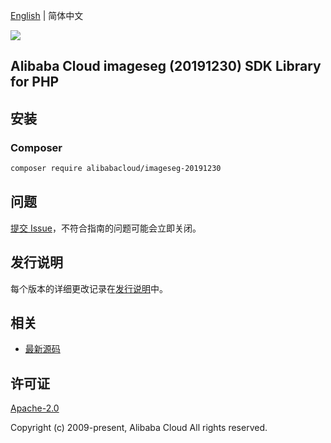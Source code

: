 [English](README.md) | 简体中文

![](https://aliyunsdk-pages.alicdn.com/icons/AlibabaCloud.svg)

## Alibaba Cloud imageseg (20191230) SDK Library for PHP

## 安装

### Composer

```bash
composer require alibabacloud/imageseg-20191230
```

## 问题

[提交 Issue](https://github.com/aliyun/alibabacloud-sdk/issues/new)，不符合指南的问题可能会立即关闭。

## 发行说明

每个版本的详细更改记录在[发行说明](./ChangeLog.txt)中。

## 相关

* [最新源码](https://github.com/aliyun/alibabacloud-sdk)

## 许可证

[Apache-2.0](http://www.apache.org/licenses/LICENSE-2.0)

Copyright (c) 2009-present, Alibaba Cloud All rights reserved.
